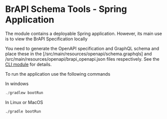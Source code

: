 # BrAPI Schema Tools - Spring Application

The module contains a deployable Spring application. However, its main use is to view the BrAPI Specification locally

You need to generate the OpenAPI specification and GraphQL schema and place these in the
[/src/main/resources/openapi/schema.graphqls] and /src/main/resources/openapi/brapi_openapi.json
files respectively. See the [CLI module](../cli/README.md) for details.

To run the application use the following commands

In windows

```powershell
./gradlew bootRun
```

In Linux or MacOS

```shell
./gradle bootRun
```

